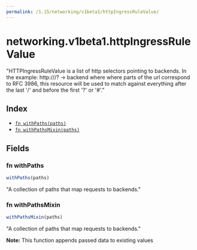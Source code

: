 ```yaml
---
permalink: /1.15/networking/v1beta1/httpIngressRuleValue/
---
```


# networking.v1beta1.httpIngressRuleValue

"HTTPIngressRuleValue is a list of http selectors pointing to backends. In the example: http://<host>/<path>?<searchpart> -> backend where where parts of the url correspond to RFC 3986, this resource will be used to match against everything after the last '/' and before the first '?' or '#'."

## Index

* [`fn withPaths(paths)`](#fn-withpaths)
* [`fn withPathsMixin(paths)`](#fn-withpathsmixin)

## Fields

### fn withPaths

```ts
withPaths(paths)
```

"A collection of paths that map requests to backends."

### fn withPathsMixin

```ts
withPathsMixin(paths)
```

"A collection of paths that map requests to backends."

**Note:** This function appends passed data to existing values
